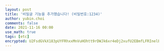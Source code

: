 ```yaml
---
layout: post
title: '비밀글 기능을 추가했습니다! (비밀번호:1234)'
author: yubin.choi
comments: false
date: 2021-11-16 00:00
use_math: true
tags: [etc]
encrypted: U2FsdGVkX183pUYFRhxxMnVuHOhtt9rDWJk6xr4eDj2xufU2EBmfLFRInelEvWsiim5A4Bqe2Y8jZod3R7OHg3SaamjWl8kZBBUsn7gdteDn0uuH8ZaEXuZutsAcaRFfeE33SBfmNGIEVx77C3CLaBOI39K0FqgOdolnfTT4qVj4YLfMogbx6JLi9XpvxweIGFmbbPEGFgcA3aqSlN5g684iVtWFIXtSQgJDxAGRPSCoNZ4qWkq6QlhhXsS22b6pcq4yPslc12ij7Lt5KjElOihennqkPLti3vFsSHLE499WvGFv7XlU642Lp6V1N3rkirSsx6Nf392BzR9cRKZMaG26gzyYPdRczVRZmYTIKgaBs9gJGzd128Vz34mQ1Dg6jwjmtW//QKXzYn3X/7SfyO/UsNUDiAP7QBB/BZ5ogXH2bq9pOMYX1JtO8KRl8YWeprmdr6mwHFTGFFagVQky6w==
---
```


